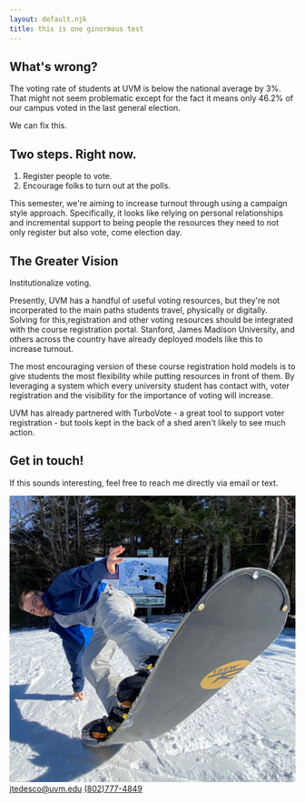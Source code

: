 ```yaml
---
layout: default.njk
title: this is one ginormous test
---
```

<section class="intro-section">
<h2>What's wrong?</h2>
<p>The voting rate of students at UVM is below the national average by 3%. That might not seem problematic except for the fact it means only 46.2% of our campus voted in the last general election.</p>

<p>We can fix this.</p>
</section>

<section>
<h2>Two steps. Right now.</h2>
<ol>
    <li>Register people to vote.</li>
    <li>Encourage folks to turn out at the polls.</li>
</ol>
<p>This semester, we're aiming to increase turnout through using a campaign style approach. Specifically, it looks like relying on personal relationships and incremental support to being people the resources they need to not only register but also vote, come election day.</p>
</section>

<section>
<h2>The Greater Vision</h2>
<p>Institutionalize voting.

Presently, UVM has a handful of useful voting resources, but they're not incorperated to the main paths students travel, physically or digitally. Solving for this,registration and other voting resources should be integrated with the course registration portal. Stanford, James Madison University, and others across the country have already deployed models like this to increase turnout.

The most encouraging version of these course registration hold models is to give students the most flexibility while putting resources in front of them. By leveraging a system which every university student has contact with, voter registration and the visibility for the importance of voting will increase.

UVM has already partnered with TurboVote - a great tool to support voter registration - but tools kept in the back of a shed aren't likely to see much action.</p>
</section>

<section>
<h2>Get in touch!</h2>
<p>If this sounds interesting, feel free to reach me directly via email or text.</p>

<div class="contact-info">
    <img src="assets/headshot.jpg" class="profile-pic" alt="Portfolio picture of James">
    <a class="email" href = "mailto:jtedesco@uvm.edu">jtedesco@uvm.edu</a>
    <a class="phone" href="tel:1-802-777-4849">(802)777-4849</a>
</div>
</section>
